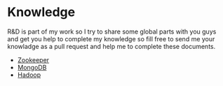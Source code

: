 Knowledge
=========
R&D is part of my work so I try to share some global parts with you guys and get you help to complete my knowledge so fill free to send me your knowladge as a pull request and help me to complete these documents.

* [Zookeeper](zookeeper/zookeeper.md)
* [MongoDB](mongodb/mongodb.md)
* [Hadoop](hadoop/Hadoop.md)


